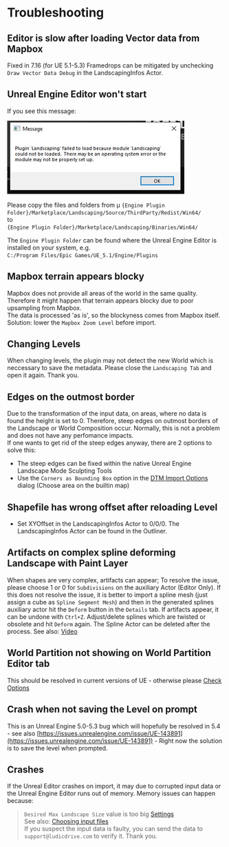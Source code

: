# Troubleshooting

## Editor is slow after loading Vector data from Mapbox

Fixed in 7.16 (for UE 5.1-5.3)
Framedrops can be mitigated by unchecking `Draw Vector Data Debug` in the LandscapingInfos Actor.

## Unreal Engine Editor won't start

If you see this message:  

![UE4 Message](_media/ue4_message.jpg)

Please copy the files and folders from  µ
`{Engine Plugin Folder}/Marketplace/Landscaping/Source/ThirdParty/Redist/Win64/`  
to  
`{Engine Plugin Folder}/Marketplace/Landscaping/Binaries/Win64/`

The `Engine Plugin Folder` can be found where the Unreal Engine Editor is installed on your system, e.g.  
`C:/Program Files/Epic Games/UE_5.1/Engine/Plugins`

## Mapbox terrain appears blocky

Mapbox does not provide all areas of the world in the same quality. Therefore it might happen that terrain appears blocky due to poor upsampling from Mapbox.  
The data is processed 'as is', so the blockyness comes from Mapbox itself.
Solution: lower the `Mapbox Zoom Level` before import.

## Changing Levels

When changing levels, the plugin may not detect the new World which is neccessary to save the metadata. Please close the `Landscaping Tab` and open it again. Thank you.

## Edges on the outmost border

Due to the transformation of the input data, on areas, where no data is found the height is set to 0. Therefore, steep edges on outmost borders of the Landscape or World Composition occur. Normally, this is not a problem and does not have any perfomance impacts.  
If one wants to get rid of the steep edges anyway, there are 2 options to solve this:

- The steep edges can be fixed within the native Unreal Engine Landscape Mode Sculpting Tools
- Use the `Corners as Bounding Box` option in the [DTM Import Options](heights.md?id=options) dialog (Choose area on the builtin map)

## Shapefile has wrong offset after reloading Level

- Set XYOffset in the LandscapingInfos Actor to 0/0/0. The LandscapingInfos Actor can be found in the Outliner.

## Artifacts on complex spline deforming Landscape with Paint Layer

When shapes are very complex, artifacts can appear; To resolve the issue, please choose 1 or 0 for `Subdivisions` on the auxiliary Actor (Editor Only). If this does not resolve the issue, it is better to import a spline mesh (just assign a cube as `Spline Segment Mesh`) and then in the generated splines auxiliary actor hit the `Deform` button in the `Details` tab. If artifacts appear, it can be undone with `Ctrl+Z`. Adjust/delete splines which are twisted or obsolete and hit `Deform` again. The Spline Actor can be deleted after the process. See also: [Video](https://youtu.be/pYNUrNeKF2s?t=557)

## World Partition not showing on World Partition Editor tab

This should be resolved in current versions of UE - otherwise please [Check Options](heights.md?id=use-world-partition)

## Crash when not saving the Level on prompt

This is an Unreal Engine 5.0-5.3 bug which will hopefully be resolved in 5.4 - see also [https://issues.unrealengine.com/issue/UE-143891](https://issues.unrealengine.com/issue/UE-143891) - Right now the solution is to save the level when prompted.

## Crashes

If the Unreal Editor crashes on import, it may due to corrupted input data or the Unreal Engine Editor runs out of memory. Memory issues can happen because:  
> `Desired Max Landscape Size` value is too big [Settings](settings.md)  
> See also: [Choosing input files](heights.md?id=choosing-input-files)  
If you suspect the input data is faulty, you can send the data to `support@ludicdrive.com` to verify it. Thank you.
